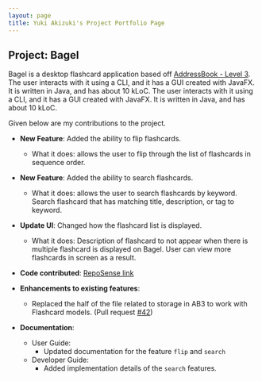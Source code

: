 ```yaml
---
layout: page
title: Yuki Akizuki's Project Portfolio Page
---
```


## Project: Bagel

Bagel is a desktop flashcard application based off [AddressBook - Level 3](https://se-education.org/addressbook-level3/). The user interacts with it using a CLI, and it has a GUI created with JavaFX. It is written in Java, and has about 10 kLoC.
The user interacts with it using a CLI, and it has a GUI created with JavaFX.
It is written in Java, and has about 10 kLoC.

Given below are my contributions to the project.

* **New Feature**: Added the ability to flip flashcards.
  * What it does: allows the user to flip through the list of flashcards in sequence order.

* **New Feature**: Added the ability to search flashcards.
  * What it does: allows the user to search flashcards by keyword. Search flashcard that has matching title, description, or tag to keyword.

* **Update UI**: Changed how the flashcard list is displayed.
  * What it does: Description of flashcard to not appear when there is multiple flashcard is displayed on Bagel. User can view more flashcards in screen as a result. 

* **Code contributed**: [RepoSense link](https://nus-cs2103-ay2021s1.github.io/tp-dashboard/#breakdown=true)

* **Enhancements to existing features**:
  * Replaced the half of the file related to storage in AB3 to work with Flashcard models. (Pull request [\#42](https://github.com/AY2021S1-CS2103T-W13-2/tp/pull/42https://github.com/AY2021S1-CS2103T-W13-2/tp/pull/42))

* **Documentation**:
  * User Guide:
    * Updated documentation for the feature `flip` and `search`
  * Developer Guide:
    * Added implementation details of the `search` features.
